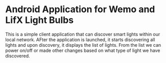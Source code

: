 # Android Application for Wemo and LifX Light Bulbs
This is a simple client application that can discover smart lights within our local network. AFter the application is launched, it starts discovering all lights and upon discovery, it displays the list of lights. From the list we can power on/off or made other changes based on what type of light we have discovered.
